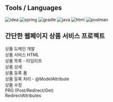 ## Tools / Languages

![idea](https://skillicons.dev/icons?i=idea)
![spring](https://skillicons.dev/icons?i=spring)
![gradle](https://skillicons.dev/icons?i=gradle)
![java](https://skillicons.dev/icons?i=java)
![html](https://skillicons.dev/icons?i=html)
![postman](https://skillicons.dev/icons?i=postman)

## 간단한 웹페이지 상품 서비스 프로젝트

상품 도메인 개발<br>
상품 서비스 HTML<br>
상품 목록 - 타임리프<br>
상품 상세<br>
상품 등록 폼<br>
상품 등록 처리 - @ModelAttribute<br>
상품 수정<br>
PRG (Post/Redirect/Get)<br>
RedirectAttributes
